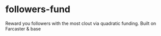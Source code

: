 # followers-fund
Reward you followers with the most clout via quadratic funding. Built on Farcaster &amp; base
